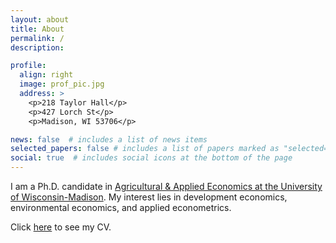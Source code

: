 ```yaml
---
layout: about
title: About
permalink: /
description:

profile:
  align: right
  image: prof_pic.jpg
  address: >
    <p>218 Taylor Hall</p>
    <p>427 Lorch St</p>
    <p>Madison, WI 53706</p>

news: false  # includes a list of news items
selected_papers: false # includes a list of papers marked as "selected={true}"
social: true  # includes social icons at the bottom of the page
---
```


<!--- Write your biography here. Tell the world about yourself. Link to your favorite [subreddit](http://reddit.com){:target="\_blank"}. You can put a picture in, too. The code is already in, just name your picture `prof_pic.jpg` and put it in the `img/` folder. -->

<!--- Put your address / P.O. box / other info right below your picture. You can also disable any these elements by editing `profile` property of the YAML header of your `_pages/about.md`. Edit `_bibliography/papers.bib` and Jekyll will render your [publications page](/al-folio/publications/) automatically. --->

I am a Ph.D. candidate in [Agricultural & Applied Economics at the University of Wisconsin-Madison](https://aae.wisc.edu/).
My interest lies in development economics, environmental economics, and applied econometrics.

Click [here](vitae) to see my CV.



